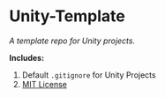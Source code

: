 # Unity-Template
_A template repo for Unity projects._

**Includes:** 

1. Default `.gitignore` for Unity Projects
2. [MIT License](https://opensource.org/license/mit/)
